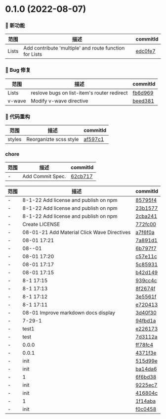 # 0.1.0 (2022-08-07)

### 🌟 新功能
范围|描述|commitId
--|--|--
 Lists | Add contribute 'multiple' and route function for Lists | [edc0fe7](https://github.com/bigJackie/Jackie-UI/commit/edc0fe7)


### 🐛 Bug 修复
范围|描述|commitId
--|--|--
 Lists | reslove bugs on list-item's router redirect | [fb6d969](https://github.com/bigJackie/Jackie-UI/commit/fb6d969)
 v-wave | Modify v-wave directive | [beed381](https://github.com/bigJackie/Jackie-UI/commit/beed381)


### 🔨 代码重构
范围|描述|commitId
--|--|--
 styles | Reorganizte scss style | [af597c1](https://github.com/bigJackie/Jackie-UI/commit/af597c1)


### chore
范围|描述|commitId
--|--|--
 - | Add Commit Spec. | [62cb717](https://github.com/bigJackie/Jackie-UI/commit/62cb717)


范围|描述|commitId
--|--|--
 - | 8-1-22 Add license and publish on npm | [85795f4](https://github.com/bigJackie/Jackie-UI/commit/85795f4)
 - | 8-1-22 Add license and publish on npm | [23b1577](https://github.com/bigJackie/Jackie-UI/commit/23b1577)
 - | 8-1-22 Add license and publish on npm | [2cba241](https://github.com/bigJackie/Jackie-UI/commit/2cba241)
 - | Create LICENSE | [772fc00](https://github.com/bigJackie/Jackie-UI/commit/772fc00)
 - | 08-01-21 Add Material Click Wave Directives | [a7f6f0a](https://github.com/bigJackie/Jackie-UI/commit/a7f6f0a)
 - | 08-01 17:21 | [7a891d1](https://github.com/bigJackie/Jackie-UI/commit/7a891d1)
 - | 08--01 | [6b797f7](https://github.com/bigJackie/Jackie-UI/commit/6b797f7)
 - | 08-01 17:20 | [c57e11c](https://github.com/bigJackie/Jackie-UI/commit/c57e11c)
 - | 08-01 17:17 | [5c85931](https://github.com/bigJackie/Jackie-UI/commit/5c85931)
 - | 08-01 17:15 | [b42d149](https://github.com/bigJackie/Jackie-UI/commit/b42d149)
 - | 8-1 17:15 | [939cc4c](https://github.com/bigJackie/Jackie-UI/commit/939cc4c)
 - | 8-1 17:13 | [8f2674f](https://github.com/bigJackie/Jackie-UI/commit/8f2674f)
 - | 8-1 17:12 | [3e5561f](https://github.com/bigJackie/Jackie-UI/commit/3e5561f)
 - | 8-1 17:11 | [e720413](https://github.com/bigJackie/Jackie-UI/commit/e720413)
 - | 08-01 Improve markdown docs display | [3d40f30](https://github.com/bigJackie/Jackie-UI/commit/3d40f30)
 - | 7-29-1 | [94fbd1a](https://github.com/bigJackie/Jackie-UI/commit/94fbd1a)
 - | test1 | [e226173](https://github.com/bigJackie/Jackie-UI/commit/e226173)
 - | test | [7d3112a](https://github.com/bigJackie/Jackie-UI/commit/7d3112a)
 - | 0.0.0 | [ff78fc4](https://github.com/bigJackie/Jackie-UI/commit/ff78fc4)
 - | 0.0.1 | [4371f3e](https://github.com/bigJackie/Jackie-UI/commit/4371f3e)
 - | init | [515d99e](https://github.com/bigJackie/Jackie-UI/commit/515d99e)
 - | init | [ba14da6](https://github.com/bigJackie/Jackie-UI/commit/ba14da6)
 - | 1 | [6f6bd38](https://github.com/bigJackie/Jackie-UI/commit/6f6bd38)
 - | init | [9225ec7](https://github.com/bigJackie/Jackie-UI/commit/9225ec7)
 - | init | [416804c](https://github.com/bigJackie/Jackie-UI/commit/416804c)
 - | 1 | [1f14aba](https://github.com/bigJackie/Jackie-UI/commit/1f14aba)
 - | init | [f0c0458](https://github.com/bigJackie/Jackie-UI/commit/f0c0458)

